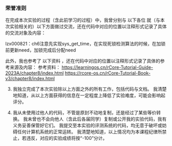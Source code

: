 ### 荣誉准则
在完成本次实验的过程（含此前学习的过程）中，我曾分别与 以下各位 就（与本次实验相关的）以下方面做过交流，还在代码中对应的位置以注释形式记录了具体的交流对象及内容：

lzx000821：ch6注意先实现sys_get_time，在实现死锁检测算法的时候，在加锁前更新need，加锁完成后分配need

此外，我也参考了 以下资料 ，还在代码中对应的位置以注释形式记录了具体的参考来源及内容：
参考资料：
https://learningos.cn/rCore-Tutorial-Guide-2023A/chapter8/index.html
https://rcore-os.cn/rCore-Tutorial-Book-v3/chapter8/index.html

3. 我独立完成了本次实验除以上方面之外的所有工作，包括代码与文档。 我清楚地知道，从以上方面获得的信息在一定程度上降低了实验难度，可能会影响起评分。

4. 我从未使用过他人的代码，不管是原封不动地复制，还是经过了某些等价转换。 我未曾也不会向他人（含此后各届同学）复制或公开我的实验代码，我有义务妥善保管好它们。 我提交至本实验的评测系统的代码，均无意于破坏或妨碍任何计算机系统的正常运转。 我清楚地知道，以上情况均为本课程纪律所禁止，若违反，对应的实验成绩将按“-100”分计。